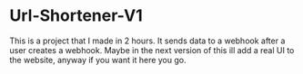 # Url-Shortener-V1
This is a project that I made in 2 hours. It sends data to a webhook after a user creates a webhook. Maybe in the next version of this ill add a real UI to the website, anyway if you want it here you go.
